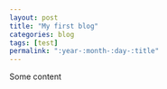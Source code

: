 ```yaml
---
layout: post
title: "My first blog"
categories: blog
tags: [test]
permalink: ":year-:month-:day-:title"
---
```


Some content